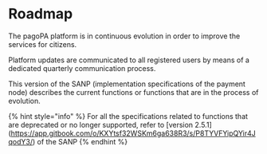 # Roadmap

The pagoPA platform is in continuous evolution in order to improve the services for citizens.

Platform updates are communicated to all registered users by means of a dedicated quarterly communication process.

This version of the SANP (implementation specifications of the payment node) describes the current functions or functions that are in the process of evolution.

{% hint style="info" %}
For all the specifications related to functions that are deprecated or no longer supported, refer to \[version 2.5.1]\(https://app.gitbook.com/o/KXYtsf32WSKm6ga638R3/s/P8TYVFYipQYir4JqodY3/) of the SANP
{% endhint %}
